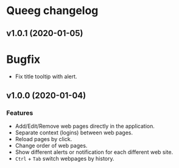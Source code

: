 # Queeg changelog

## v1.0.1 (2020-01-05)

# Bugfix

- Fix title tooltip with alert.

## v1.0.0 (2020-01-04)

### Features

- Add/Edit/Remove web pages directly in the application.
- Separate context (logins) between web pages.
- Reload pages by click.
- Change order of web pages.
- Show different alerts or notification for each different web site.
- `Ctrl` + `Tab` switch webpages by history.